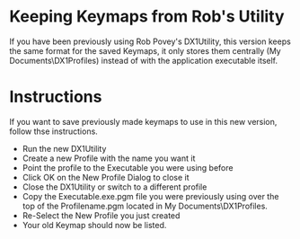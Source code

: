 # Keeping Keymaps from Rob's Utility #

If you have been previously using Rob Povey's DX1Utility, this version keeps the same format for the saved Keymaps, it only stores them centrally (My Documents\DX1Profiles) instead of with the application executable itself.

# Instructions #

If you want to save previously made keymaps to use in this new version, follow thse instructions.

  * Run the new DX1Utility
  * Create a new Profile with the name you want it
  * Point the profile to the Executable you were using before
  * Click OK on the New Profile Dialog to close it
  * Close the DX1Utility or switch to a different profile
  * Copy the Executable.exe.pgm file you were previously using over the top of the Profilename.pgm located in My Documents\DX1Profiles.
  * Re-Select the New Profile you just created
  * Your old Keymap should now be listed.